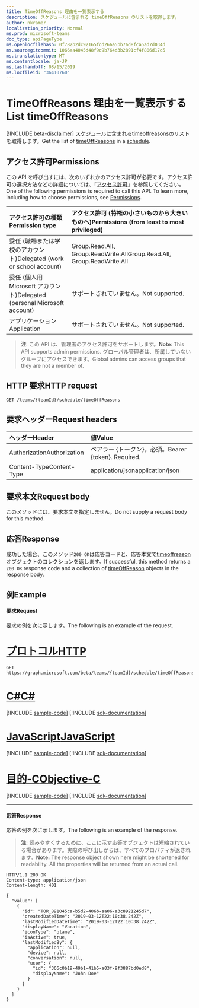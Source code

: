 ```yaml
---
title: TimeOffReasons 理由を一覧表示する
description: スケジュールに含まれる timeOffReasons のリストを取得します。
author: nkramer
localization_priority: Normal
ms.prod: microsoft-teams
doc_type: apiPageType
ms.openlocfilehash: 0f782b2dc92165fcd266a5bb76d8fca5ad7d034d
ms.sourcegitcommit: 1066aa4045d48f9c9b764d3b2891cf4f806d17d5
ms.translationtype: MT
ms.contentlocale: ja-JP
ms.lasthandoff: 08/15/2019
ms.locfileid: "36410760"
---
```

# <a name="list-timeoffreasons"></a><span data-ttu-id="358ac-103">TimeOffReasons 理由を一覧表示する</span><span class="sxs-lookup"><span data-stu-id="358ac-103">List timeOffReasons</span></span>

[!INCLUDE [beta-disclaimer](../../includes/beta-disclaimer.md)]
<span data-ttu-id="358ac-104">[スケジュール](../resources/schedule.md)に含まれる[timeoffreasons](../resources/timeoffreason.md)のリストを取得します。</span><span class="sxs-lookup"><span data-stu-id="358ac-104">Get the list of [timeOffReasons](../resources/timeoffreason.md) in a [schedule](../resources/schedule.md).</span></span>

## <a name="permissions"></a><span data-ttu-id="358ac-105">アクセス許可</span><span class="sxs-lookup"><span data-stu-id="358ac-105">Permissions</span></span>

<span data-ttu-id="358ac-p101">この API を呼び出すには、次のいずれかのアクセス許可が必要です。アクセス許可の選択方法などの詳細については、「[アクセス許可](/graph/permissions-reference)」を参照してください。</span><span class="sxs-lookup"><span data-stu-id="358ac-p101">One of the following permissions is required to call this API. To learn more, including how to choose permissions, see [Permissions](/graph/permissions-reference).</span></span>

|<span data-ttu-id="358ac-108">アクセス許可の種類</span><span class="sxs-lookup"><span data-stu-id="358ac-108">Permission type</span></span>      | <span data-ttu-id="358ac-109">アクセス許可 (特権の小さいものから大きいものへ)</span><span class="sxs-lookup"><span data-stu-id="358ac-109">Permissions (from least to most privileged)</span></span>              |
|:--------------------|:---------------------------------------------------------|
|<span data-ttu-id="358ac-110">委任 (職場または学校のアカウント)</span><span class="sxs-lookup"><span data-stu-id="358ac-110">Delegated (work or school account)</span></span> | <span data-ttu-id="358ac-111">Group.Read.All、Group.ReadWrite.All</span><span class="sxs-lookup"><span data-stu-id="358ac-111">Group.Read.All, Group.ReadWrite.All</span></span>    |
|<span data-ttu-id="358ac-112">委任 (個人用 Microsoft アカウント)</span><span class="sxs-lookup"><span data-stu-id="358ac-112">Delegated (personal Microsoft account)</span></span> | <span data-ttu-id="358ac-113">サポートされていません。</span><span class="sxs-lookup"><span data-stu-id="358ac-113">Not supported.</span></span>    |
|<span data-ttu-id="358ac-114">アプリケーション</span><span class="sxs-lookup"><span data-stu-id="358ac-114">Application</span></span> | <span data-ttu-id="358ac-115">サポートされていません。</span><span class="sxs-lookup"><span data-stu-id="358ac-115">Not supported.</span></span> |

> <span data-ttu-id="358ac-116">**注**: この API は、管理者のアクセス許可をサポートします。</span><span class="sxs-lookup"><span data-stu-id="358ac-116">**Note**: This API supports admin permissions.</span></span> <span data-ttu-id="358ac-117">グローバル管理者は、所属していないグループにアクセスできます。</span><span class="sxs-lookup"><span data-stu-id="358ac-117">Global admins can access groups that they are not a member of.</span></span>

## <a name="http-request"></a><span data-ttu-id="358ac-118">HTTP 要求</span><span class="sxs-lookup"><span data-stu-id="358ac-118">HTTP request</span></span>

<!-- { "blockType": "ignored" } -->

```http
GET /teams/{teamId}/schedule/timeOffReasons
```

## <a name="request-headers"></a><span data-ttu-id="358ac-119">要求ヘッダー</span><span class="sxs-lookup"><span data-stu-id="358ac-119">Request headers</span></span>

| <span data-ttu-id="358ac-120">ヘッダー</span><span class="sxs-lookup"><span data-stu-id="358ac-120">Header</span></span>       | <span data-ttu-id="358ac-121">値</span><span class="sxs-lookup"><span data-stu-id="358ac-121">Value</span></span> |
|:---------------|:--------|
| <span data-ttu-id="358ac-122">Authorization</span><span class="sxs-lookup"><span data-stu-id="358ac-122">Authorization</span></span>  | <span data-ttu-id="358ac-p103">ベアラー {トークン}。必須。</span><span class="sxs-lookup"><span data-stu-id="358ac-p103">Bearer {token}. Required.</span></span>  |
| <span data-ttu-id="358ac-125">Content-Type</span><span class="sxs-lookup"><span data-stu-id="358ac-125">Content-Type</span></span>  | <span data-ttu-id="358ac-126">application/json</span><span class="sxs-lookup"><span data-stu-id="358ac-126">application/json</span></span>  |

## <a name="request-body"></a><span data-ttu-id="358ac-127">要求本文</span><span class="sxs-lookup"><span data-stu-id="358ac-127">Request body</span></span>
<span data-ttu-id="358ac-128">このメソッドには、要求本文を指定しません。</span><span class="sxs-lookup"><span data-stu-id="358ac-128">Do not supply a request body for this method.</span></span>

## <a name="response"></a><span data-ttu-id="358ac-129">応答</span><span class="sxs-lookup"><span data-stu-id="358ac-129">Response</span></span>

<span data-ttu-id="358ac-130">成功した場合、このメソッド`200 OK`は応答コードと、応答本文で[timeoffreason](../resources/timeoffreason.md)オブジェクトのコレクションを返します。</span><span class="sxs-lookup"><span data-stu-id="358ac-130">If successful, this method returns a `200 OK` response code and a collection of [timeOffReason](../resources/timeoffreason.md) objects in the response body.</span></span>

## <a name="example"></a><span data-ttu-id="358ac-131">例</span><span class="sxs-lookup"><span data-stu-id="358ac-131">Example</span></span>

#### <a name="request"></a><span data-ttu-id="358ac-132">要求</span><span class="sxs-lookup"><span data-stu-id="358ac-132">Request</span></span>

<span data-ttu-id="358ac-133">要求の例を次に示します。</span><span class="sxs-lookup"><span data-stu-id="358ac-133">The following is an example of the request.</span></span>

# <a name="httptabhttp"></a>[<span data-ttu-id="358ac-134">プロトコル</span><span class="sxs-lookup"><span data-stu-id="358ac-134">HTTP</span></span>](#tab/http)
<!-- {
  "blockType": "request",
  "name": "schedule-list-timeoffreasons"
}-->
```http
GET https://graph.microsoft.com/beta/teams/{teamId}/schedule/timeOffReasons
```
# <a name="ctabcsharp"></a>[<span data-ttu-id="358ac-135">C#</span><span class="sxs-lookup"><span data-stu-id="358ac-135">C#</span></span>](#tab/csharp)
[!INCLUDE [sample-code](../includes/snippets/csharp/schedule-list-timeoffreasons-csharp-snippets.md)]
[!INCLUDE [sdk-documentation](../includes/snippets/snippets-sdk-documentation-link.md)]

# <a name="javascripttabjavascript"></a>[<span data-ttu-id="358ac-136">JavaScript</span><span class="sxs-lookup"><span data-stu-id="358ac-136">JavaScript</span></span>](#tab/javascript)
[!INCLUDE [sample-code](../includes/snippets/javascript/schedule-list-timeoffreasons-javascript-snippets.md)]
[!INCLUDE [sdk-documentation](../includes/snippets/snippets-sdk-documentation-link.md)]

# <a name="objective-ctabobjc"></a>[<span data-ttu-id="358ac-137">目的-C</span><span class="sxs-lookup"><span data-stu-id="358ac-137">Objective-C</span></span>](#tab/objc)
[!INCLUDE [sample-code](../includes/snippets/objc/schedule-list-timeoffreasons-objc-snippets.md)]
[!INCLUDE [sdk-documentation](../includes/snippets/snippets-sdk-documentation-link.md)]

---


#### <a name="response"></a><span data-ttu-id="358ac-138">応答</span><span class="sxs-lookup"><span data-stu-id="358ac-138">Response</span></span>

<span data-ttu-id="358ac-139">応答の例を次に示します。</span><span class="sxs-lookup"><span data-stu-id="358ac-139">The following is an example of the response.</span></span> 

><span data-ttu-id="358ac-p104">**注:** 読みやすくするために、ここに示す応答オブジェクトは短縮されている場合があります。実際の呼び出しからは、すべてのプロパティが返されます。</span><span class="sxs-lookup"><span data-stu-id="358ac-p104">**Note:** The response object shown here might be shortened for readability. All the properties will be returned from an actual call.</span></span>
<!-- {
  "blockType": "response",
  "truncated": true,
  "@odata.type": "microsoft.graph.timeOffReason",
  "isCollection": true
} -->

```http
HTTP/1.1 200 OK
Content-type: application/json
Content-length: 401

{
  "value": [
    {
      "id": "TOR_891045ca-b5d2-406b-aa06-a3c8921245d7",
      "createdDateTime": "2019-03-12T22:10:38.242Z",
      "lastModifiedDateTime": "2019-03-12T22:10:38.242Z",
      "displayName": "Vacation",
      "iconType": "plane",
      "isActive": true,
      "lastModifiedBy": {
        "application": null,
        "device": null,
        "conversation": null,
        "user": {
          "id": "366c0b19-49b1-41b5-a03f-9f3887bd0ed8",
          "displayName": "John Doe"
        }
      }
    }
  ]
}
```

<!-- uuid: 8fcb5dbc-d5aa-4681-8e31-b001d5168d79
2015-10-25 14:57:30 UTC -->
<!--
{
  "type": "#page.annotation",
  "description": "Get the list of timeOffReason in this schedule",
  "keywords": "",
  "section": "documentation",
  "tocPath": "",
  "suppressions": [
  ]
}
-->
